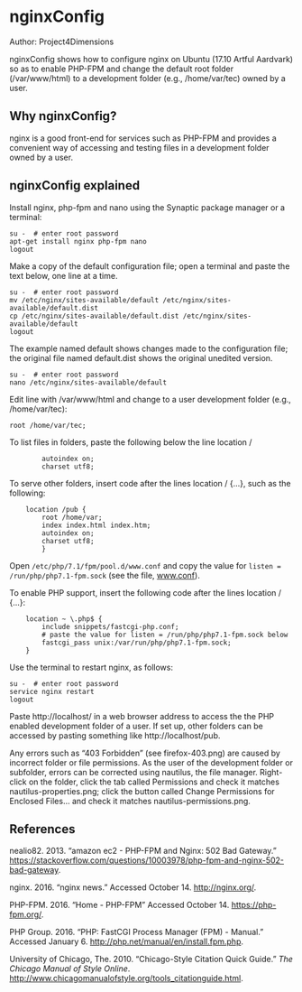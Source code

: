 # nginxConfig

Author: Project4Dimensions

nginxConfig shows how to configure nginx on Ubuntu (17.10 Artful Aardvark) so as to enable PHP-FPM and change the default root folder (/var/www/html) to a development folder (e.g., /home/var/tec) owned by a user.

## Why nginxConfig?

nginx is a good front-end for services such as PHP-FPM and provides a convenient way of accessing and testing files in a development folder owned by a user.

## nginxConfig explained

Install nginx, php-fpm and nano using the Synaptic package manager or a terminal:

```
su -  # enter root password  
apt-get install nginx php-fpm nano  
logout
```

Make a copy of the default configuration file; open a terminal and paste the text below, one line at a time.

```
su -  # enter root password  
mv /etc/nginx/sites-available/default /etc/nginx/sites-available/default.dist  
cp /etc/nginx/sites-available/default.dist /etc/nginx/sites-available/default  
logout
```

The example named default shows changes made to the configuration file; the original file named default.dist shows the original unedited version.

```
su -  # enter root password  
nano /etc/nginx/sites-available/default
```

Edit line with /var/www/html and change to a user development folder (e.g., /home/var/tec):

```
root /home/var/tec;
```

To list files in folders, paste the following below the line location /

```
		autoindex on;  
		charset utf8;
```

To serve other folders, insert code after the lines location / {...}, such as the following:

```
	location /pub {  
		root /home/var;  
		index index.html index.htm;  
		autoindex on;  
		charset utf8;  
		}
```

Open `/etc/php/7.1/fpm/pool.d/www.conf` and copy the value for `listen = /run/php/php7.1-fpm.sock` (see the file, www.conf).

To enable PHP support, insert the following code after the lines location / {...}:

```
	location ~ \.php$ {  
		include snippets/fastcgi-php.conf;  
        # paste the value for listen = /run/php/php7.1-fpm.sock below  
		fastcgi_pass unix:/var/run/php/php7.1-fpm.sock;  
	}
```

Use the terminal to restart nginx, as follows:

```
su -  # enter root password  
service nginx restart  
logout
```

Paste http://localhost/ in a web browser address to access the the PHP enabled development folder of a user. If set up, other folders can be accessed by pasting something like http://localhost/pub.

Any errors such as “403 Forbidden” (see firefox-403.png) are caused by incorrect folder or file permissions. As the user of the development folder or subfolder, errors can be corrected using nautilus, the file manager. Right-click on the folder, click the tab called Permissions and check it matches nautilus-properties.png; click the button called Change Permissions for Enclosed Files… and check it matches nautilus-permissions.png.

## References

nealio82. 2013. “amazon ec2 - PHP-FPM and Nginx: 502 Bad Gateway.” https://stackoverflow.com/questions/10003978/php-fpm-and-nginx-502-bad-gateway.

nginx. 2016. “nginx news.” Accessed October 14. http://nginx.org/.

PHP-FPM. 2016. “Home - PHP-FPM” Accessed October 14. https://php-fpm.org/.

PHP Group. 2016. “PHP: FastCGI Process Manager (FPM) - Manual.” Accessed January 6. http://php.net/manual/en/install.fpm.php.

University of Chicago, The. 2010. “Chicago-Style Citation Quick Guide.” *The Chicago Manual of Style Online*. http://www.chicagomanualofstyle.org/tools_citationguide.html.
